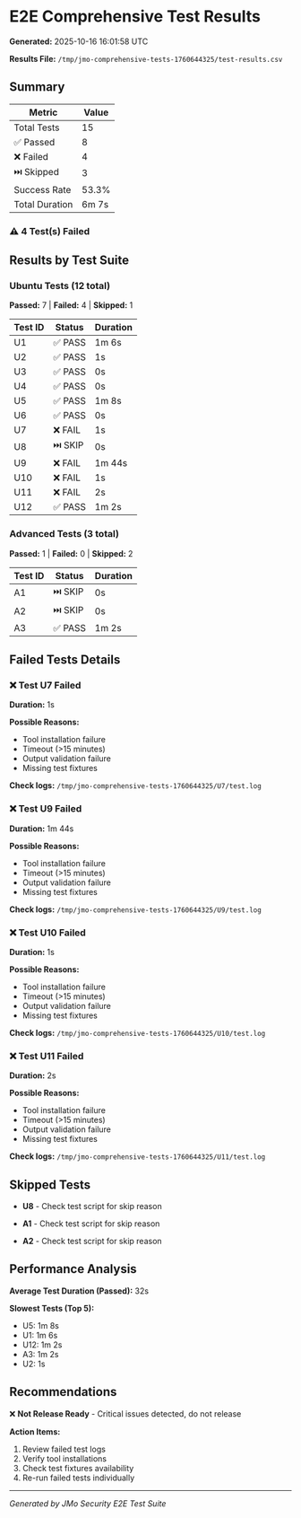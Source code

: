# E2E Comprehensive Test Results

**Generated:** 2025-10-16 16:01:58 UTC

**Results File:** `/tmp/jmo-comprehensive-tests-1760644325/test-results.csv`


## Summary

| Metric | Value |
|--------|-------|
| Total Tests | 15 |
| ✅ Passed | 8 |
| ❌ Failed | 4 |
| ⏭️ Skipped | 3 |
| Success Rate | 53.3% |
| Total Duration | 6m 7s |

### ⚠️ 4 Test(s) Failed


## Results by Test Suite

### Ubuntu Tests (12 total)

**Passed:** 7 | **Failed:** 4 | **Skipped:** 1

| Test ID | Status | Duration |
|---------|--------|----------|
| U1 | ✅ PASS | 1m 6s |
| U2 | ✅ PASS | 1s |
| U3 | ✅ PASS | 0s |
| U4 | ✅ PASS | 0s |
| U5 | ✅ PASS | 1m 8s |
| U6 | ✅ PASS | 0s |
| U7 | ❌ FAIL | 1s |
| U8 | ⏭️ SKIP | 0s |
| U9 | ❌ FAIL | 1m 44s |
| U10 | ❌ FAIL | 1s |
| U11 | ❌ FAIL | 2s |
| U12 | ✅ PASS | 1m 2s |

### Advanced Tests (3 total)

**Passed:** 1 | **Failed:** 0 | **Skipped:** 2

| Test ID | Status | Duration |
|---------|--------|----------|
| A1 | ⏭️ SKIP | 0s |
| A2 | ⏭️ SKIP | 0s |
| A3 | ✅ PASS | 1m 2s |

## Failed Tests Details

### ❌ Test U7 Failed

**Duration:** 1s

**Possible Reasons:**
- Tool installation failure
- Timeout (>15 minutes)
- Output validation failure
- Missing test fixtures

**Check logs:** `/tmp/jmo-comprehensive-tests-1760644325/U7/test.log`

### ❌ Test U9 Failed

**Duration:** 1m 44s

**Possible Reasons:**
- Tool installation failure
- Timeout (>15 minutes)
- Output validation failure
- Missing test fixtures

**Check logs:** `/tmp/jmo-comprehensive-tests-1760644325/U9/test.log`

### ❌ Test U10 Failed

**Duration:** 1s

**Possible Reasons:**
- Tool installation failure
- Timeout (>15 minutes)
- Output validation failure
- Missing test fixtures

**Check logs:** `/tmp/jmo-comprehensive-tests-1760644325/U10/test.log`

### ❌ Test U11 Failed

**Duration:** 2s

**Possible Reasons:**
- Tool installation failure
- Timeout (>15 minutes)
- Output validation failure
- Missing test fixtures

**Check logs:** `/tmp/jmo-comprehensive-tests-1760644325/U11/test.log`

## Skipped Tests

- **U8** - Check test script for skip reason

- **A1** - Check test script for skip reason

- **A2** - Check test script for skip reason

## Performance Analysis

**Average Test Duration (Passed):** 32s

**Slowest Tests (Top 5):**

- U5: 1m 8s
- U1: 1m 6s
- U12: 1m 2s
- A3: 1m 2s
- U2: 1s

## Recommendations

❌ **Not Release Ready** - Critical issues detected, do not release

**Action Items:**
1. Review failed test logs
2. Verify tool installations
3. Check test fixtures availability
4. Re-run failed tests individually

---
*Generated by JMo Security E2E Test Suite*